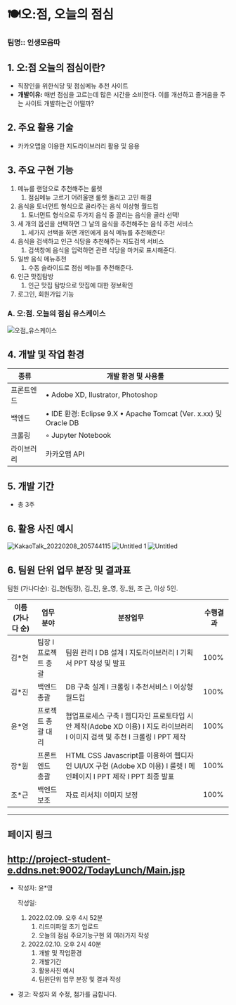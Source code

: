 # 🍽️오:점, 오늘의 점심

### 팀명:: 인생모읍따

## 1. 오:점 오늘의 점심이란?

- 직장인을 위한식당 및 점심메뉴 추천 사이트
- **개발이유:** 매번 점심을 고르는데 많은 시간을 소비한다. 이를 개선하고 즐거움을 주는 사이트 개발하는건 어떨까?

## 2. 주요 활용 기술

- 카카오맵을 이용한 지도라이브러리 활용 및 응용

## 3. 주요 구현 기능

1. 메뉴를 랜덤으로 추천해주는 룰렛
    1.  점심메뉴 고르기 어려울땐 룰렛 돌리고 고민 해결
2. 음식을 토너먼트 형식으로 골라주는 음식 이상형 월드컵
    1. 토너먼트 형식으로 두가지 음식 중 끌리는 음식을 골라 선택!
3. 세 개의 옵션을 선택하면 그 날의 음식을 추천해주는 음식 추천 서비스
    1. 세가지 선택을 하면 개인에게 음식 메뉴를 추천해준다!
4. 음식을 검색하고 인근 식당을 추천해주는 지도검색 서비스
    1. 검색창에 음식을 입력하면 관련 식당을 마커로 표시해준다.
5. 일반 음식 메뉴추천
    1. 수동 슬라이드로 점심 메뉴를 추천해준다.
6. 인근 맛집탐방
    1. 인근 맛집 탐방으로 맛집에 대한 정보확인
7. 로그인, 회원가입 기능

### A. **오:점. 오늘의 점심** 유스케이스

![오점_유스케이스](https://user-images.githubusercontent.com/8120558/153363054-1e073ddd-5504-4284-9d61-0f7d18d7f6f8.png)

## 4. 개발 및 작업 환경
| 종류 | 개발 환경 및 사용툴 |
| --- | --- |
| 프론트엔드 | • Adobe XD, Ilustrator, Photoshop |
| 백엔드 | • IDE 환경: Eclipse 9.X • Apache Tomcat (Ver. x.xx) 및 Oracle DB |
| 크롤링 | ◦ Jupyter Notebook |
| 라이브러리 | 카카오맵 API |

## 5. 개발 기간

- 총 3주

## 6. 활용 사진 예시

![KakaoTalk_20220208_205744115](https://user-images.githubusercontent.com/8120558/153363092-3a2a07bd-d9b5-4744-932a-892ef9db7910.png)
![Untitled 1](https://user-images.githubusercontent.com/8120558/153363102-cf91841b-6a0f-40b0-9dfd-c054afc8c26e.png)
![Untitled](https://user-images.githubusercontent.com/8120558/153363111-3dff5ce7-3fa9-422f-984d-867f84de2bb6.png)

## 6. 팀원 단위 업무 분장 및 결과표

팀원 (가나다순): 김_현(팀장), 김_진, 윤_영, 장_원, 조 근, 이상 5인.

| 이름(가나다 순) | 업무 분야 | 분장업무 | 수행결과 |
| --- | --- | --- | --- |
| 김*현 | 팀장 I 프로젝트 총괄 | 팀원 관리 I DB 설계 I 지도라이브러리 I 기획서 PPT 작성 및 발표 | 100% |
| 김*진 | 백엔드 총괄 | DB 구축 설계 I 크롤링 I 추천서비스 I 이상형 월드컵  | 100% |
| 윤*영 | 프로젝트 총괄 대리 | 협업프로세스 구축 I 웹디자인 프로토타입 시안 제작(Adobe XD 이용) I 지도 라이브러리 I 이미지 검색 및 추천 I 크롤링 I PPT 제작 | 100% |
| 장*원 | 프론트엔드 총괄 | HTML CSS Javascript를 이용하여 웹디자인 UI/UX 구현 (Adobe XD 이용)  I 룰렛 I 메인페이지 I PPT 제작 I PPT 최종 발표 | 100% |
| 조*근 | 백엔드 보조 | 자료 리서치I 이미지 보정 | 100% |

---

## 페이지 링크
http://project-student-e.ddns.net:9002/TodayLunch/Main.jsp
---

- 작성자: 윤*영
    
    작성일: 
    
    1. 2022.02.09. 오후 4시 52분
        1. 리드미파일 초기 업로드 
        2. 오늘의 점심 주요기능구현 외 여러가지 작성
    2. 2022.02.10. 오후 2시 40분
        1. 개발 및 작업환경
        2. 개발기간
        3. 활용사진 예시
        4. 팀원단위 업무 분장 및 결과 작성
        
- 경고: 작성자 외 수정, 첨가를 금합니다.
